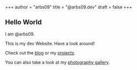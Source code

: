 +++
author = "arbs09"
title = "@arbs09.dev"
draft = false
+++
## Hello World

I am @arbs09.

This is my dev Website.
Have a look around!

Check out the [blog](/blog/) or my [projects](/projects/).

You can also take a look at my [photography gallery](https://gallery.arbs09.de).

